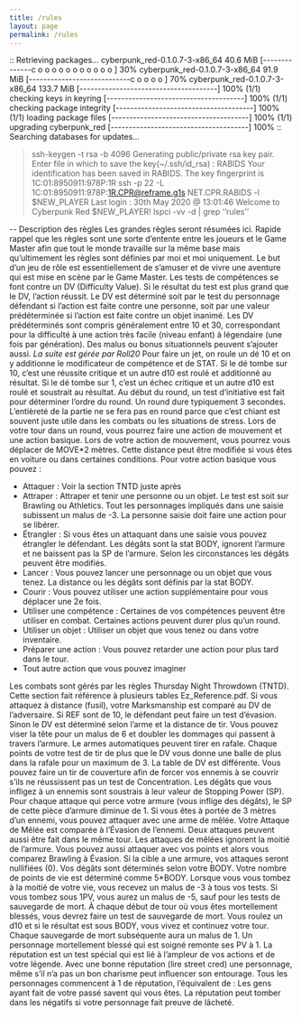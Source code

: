 ```yaml
---
title: /rules
layout: page
permalink: /rules
---
```


:: Retrieving packages...
cyberpunk_red-0.1.0.7-3-x86_64      40.6 MiB [--------------c o o o o o o o o o o o ] 30%
cyberpunk_red-0.1.0.7-3-x86_64      91.9 MiB [----------------------------c o o o o ] 70%
cyberpunk_red-0.1.0.7-3-x86_64     133.7 MiB [--------------------------------------] 100%
(1/1) checking keys in keyring               [--------------------------------------] 100% 
(1/1) checking package integrity             [--------------------------------------] 100% 
(1/1) loading package files                  [--------------------------------------] 100%
(1/1) upgrading cyberpunk_red                [--------------------------------------] 100%
:: Searching databases for updates...
>ssh-keygen -t rsa -b 4096
Generating public/private rsa key pair.
Enter file in which to save the key(~/.ssh/id_rsa) : RABIDS
Your identification has been saved in RABIDS.
The key fingerprint is 1C:01:8950911:978P:1R
>ssh -p 22 -L 1C:01:8950911:978P:1R.CPR@reframe.g1s NET.CPR.RABIDS -l $NEW_PLAYER
Last login : 30th May 2020 @ 13:01:46
Welcome to Cyberpunk Red $NEW_PLAYER!
>lspci -vv -d | grep ‘’rules’’

-- Description des règles
Les grandes règles seront résumées ici. Rapide rappel que les règles sont une sorte d’entente entre les joueurs et le Game Master afin que tout le monde travaille sur la même base mais qu’ultimement les règles sont définies par moi et moi uniquement. Le but d’un jeu de rôle est essentiellement de s’amuser et de vivre une aventure qui est mise en scène par le Game Master.
Les tests de compétences se font contre un DV (Difficulty Value). Si le résultat du test est plus grand que le DV, l’action réussit. Le DV est déterminé soit par le test du personnage défendant si l’action est faite contre une personne, soit par une valeur prédéterminée si l’action est faite contre un objet inanimé. Les DV prédéterminés sont compris généralement entre 10 et 30, correspondant pour la difficulté à une action très facile (niveau enfant) à légendaire (une fois par génération). Des malus ou bonus situationnels peuvent s’ajouter aussi. *La suite est gérée par Roll20* Pour faire un jet, on roule un dé 10 et on y additionne le modificateur de compétence et de STAT. Si le dé tombe sur 10, c’est une réussite critique et un autre d10 est roulé et additionné au résultat. Si le dé tombe sur 1, c’est un échec critique et un autre d10 est roulé et soustrait au résultat.
Au début du round, un test d’initiative est fait pour déterminer l’ordre du round. Un round dure typiquement 3 secondes. L’entièreté de la partie ne se fera pas en round parce que c’est chiant est souvent juste utile dans les combats ou les situations de stress. Lors de votre tour dans un round, vous pourrez faire une action de mouvement et une action basique. Lors de votre action de mouvement, vous pourrez vous déplacer de MOVE*2 mètres. Cette distance peut être modifiée si vous êtes en voiture ou dans certaines conditions. Pour votre action basique vous pouvez :
-	Attaquer : Voir la section TNTD juste après
-	Attraper : Attraper et tenir une personne ou un objet. Le test est soit sur Brawling ou Athletics. Tout les personnages impliqués dans une saisie subissent un malus de -3. La personne saisie doit faire une action pour se libérer.
-	Étrangler : Si vous êtes un attaquant dans une saisie vous pouvez étrangler le défendant. Les dégâts sont la stat BODY, ignorent l’armure et ne baissent pas la SP de l’armure. Selon les circonstances les dégâts peuvent être modifiés.
-	Lancer : Vous pouvez lancer une personnage ou un objet que vous tenez. La distance ou les dégâts sont définis par la stat BODY.
-	Courir : Vous pouvez utiliser une action supplémentaire pour vous déplacer une 2e fois.
-	Utiliser une compétence : Certaines de vos compétences peuvent être utiliser en combat. Certaines actions peuvent durer plus qu’un round.
-	Utiliser un objet : Utiliser un objet que vous tenez ou dans votre inventaire.
-	Préparer une action : Vous pouvez retarder une action pour plus tard dans le tour.
-	Tout autre action que vous pouvez imaginer

Les combats sont gérés par les règles Thursday Night Throwdown (TNTD). Cette section fait référence à plusieurs tables Ez_Reference.pdf. Si vous attaquez à distance (fusil), votre Marksmanship est comparé au DV de l’adversaire. Si REF sont de 10, le défendant peut faire un test d’évasion. Sinon le DV est déterminé selon l’arme et la distance de tir. Vous pouvez viser la tête pour un malus de 6 et doubler les dommages qui passent à travers l’armure. Le armes automatiques peuvent tirer en rafale. Chaque points de votre test de tir de plus que le DV vous donne une balle de plus dans la rafale pour un maximum de 3. La table de DV est différente. Vous pouvez faire un tir de couverture afin de forcer vos ennemis à se couvrir s’ils ne réussissent pas un test de Concentration. Les dégâts que vous infligez à un ennemis sont soustrais à leur valeur de Stopping Power (SP). Pour chaque attaque qui perce votre armure (vous inflige des dégâts), le SP de cette pièce d’armure diminue de 1. Si vous êtes à portée de 3 mètres d’un ennemi, vous pouvez attaquer avec une arme de mêlée. Votre Attaque de Mêlée est comparée à l’Évasion de l’ennemi. Deux attaques peuvent aussi être fait dans le même tour. Les attaques de mêlées ignorent la moitié de l’armure. Vous pouvez aussi attaquer avec vos points et alors vous comparez Brawling à Évasion. Si la cible a une armure, vos attaques seront nullifiées (0). Vos dégâts sont déterminés selon votre BODY.
Votre nombre de points de vie est déterminé comme 5*BODY. Lorsque vous vous tombez à la moitié de votre vie, vous recevez un malus de -3 à tous vos tests. Si vous tombez sous 1PV, vous aurez un malus de -5, sauf pour les tests de sauvegarde de mort. À chaque début de tour où vous êtes mortellement blessés, vous devrez faire un test de sauvegarde de mort. Vous roulez un d10 et si le résultat est sous BODY, vous vivez et continuez votre tour. Chaque sauvegarde de mort subséquente aura un malus de 1. Un personnage mortellement blessé qui est soigné remonte ses PV à 1.
La réputation est un test spécial qui est lié à l’ampleur de vos actions et de votre légende. Avec une bonne réputation (lire street cred) une personnage, même s’il n’a pas un bon charisme peut influencer son entourage. Tous les personnages commencent à 1 de réputation, l’équivalent de : Les gens ayant fait de votre passé savent qui vous êtes. La réputation peut tomber dans les négatifs si votre personnage fait preuve de lâcheté.
